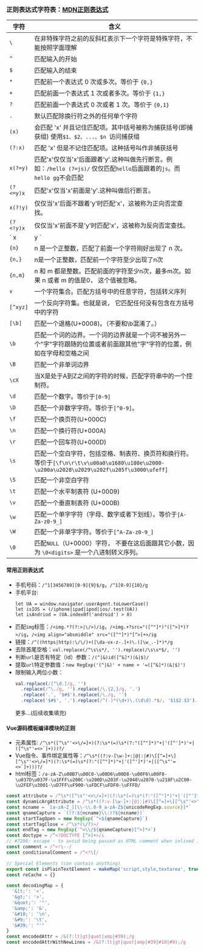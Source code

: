 
### 正则表达式字符表：[MDN正则表达式](https://developer.mozilla.org/zh-CN/docs/Web/JavaScript/Guide/Regular_Expressions)
                          
|字符|含义|
|--------|---------|
|` \ `     | 在非特殊字符之前的反斜杠表示下一个字符是特殊字符，不能按照字面理解 |
|` ^ `     | 匹配输入的开始 |
|` $ `     | 匹配输入的结束 |
|` * `     | 匹配前一个表达式 0 次或多次。等价于 `{0,}` |
|` + `     | 匹配前面一个表达式 1 次或者多次。等价于 `{1,}` |
|` ? `     | 匹配前面一个表达式 0 次或者 1 次。等价于 `{0,1}` |
|` . `     | 默认匹配除换行符之外的任何单个字符     |
|` (x) `   | 会匹配 'x' 并且记住匹配项。其中括号被称为捕获括号(即捕获组) 使用`$1、$2、...、$n `访问捕获组 |
|` (?:x) ` | 匹配 'x' 但是不记住匹配项。这种括号叫作非捕获括号 |
|` x(?=y) `| 匹配'x'仅仅当'x'后面跟着'y'.这种叫做先行断言。例如：`/hello (?=js)/` 仅仅匹配`hello`后面跟着的`js`。而`hello gg`不会匹配 |
| `(?<=y)x`| 匹配'x'仅当'x'前面是'y'.这种叫做后行断言。|
| `x(?!y)` | 仅仅当'x'后面不跟着'y'时匹配'x'，这被称为正向否定查找。 |
|` (?<!y)x `| 仅仅当'x'前面不是'y'时匹配'x'，这被称为反向否定查找。 |
|` x|y `   | 匹配'x'或者'y' |
|` {n} `   | n 是一个正整数，匹配了前面一个字符刚好出现了 n 次。 |
|` {n,} `  | n是一个正整数，匹配前一个字符至少出现了n次 |
|` {n,m} ` | n 和 m 都是整数。匹配前面的字符至少n次，最多m次。如果 n 或者 m 的值是0， 这个值被忽略。 |
|` v `     | 一个字符集合。匹配方括号中的任意字符，包括转义序列 |
|` [^xyz] `| 一个反向字符集。也就是说， 它匹配任何没有包含在方括号中的字符 |
|` [\b] `  | 匹配一个退格(U+0008)。（不要和\b混淆了。） |
|` \b `    | 匹配一个词的边界。一个词的边界就是一个词不被另外一个"字"字符跟随的位置或者前面跟其他"字"字符的位置，例如在字母和空格之间 |
|` \B `    | 匹配一个非单词边界 |
|` \cX `   | 当X是处于A到Z之间的字符的时候，匹配字符串中的一个控制符。 |
|` \d `    | 匹配一个数字。等价于`[0-9]` |
|` \D `    | 匹配一个非数字字符。等价于`[^0-9]`。 |
|` \f `    | 匹配一个换页符(U+000C) |
|` \n `    | 匹配一个换行符(U+000A) |
|` \r `    | 匹配一个回车符(U+000D) |
|` \s `    | 匹配一个空白字符，包括空格、制表符、换页符和换行符。等价于`[\f\n\r\t\v\u00a0\u1680\u180e\u2000-\u200a\u2028\u2029\u202f\u205f\u3000\ufeff]` |
|` \S `    | 匹配一个非空白字符 |
|` \t `    | 匹配一个水平制表符 (U+0009) |
|` \v `    | 匹配一个垂直制表符 (U+000B) |
|` \w `    | 匹配一个单字字符（字母、数字或者下划线）。等价于`[A-Za-z0-9_]` |
|` \W `    | 匹配一个非单字字符。等价于`[^A-Za-z0-9_]` |
|` \0 `    | 匹配`NULL`（U+0000）字符， 不要在这后面跟其它小数，因为 `\0<digits>` 是一个八进制转义序列。 |

#### 常用正则表达式
- 手机号码：`/^1[3456789][0-9]{9}$/g`，`/^1[0-9]{10}/g`
- 手机平台:
  ```
  let UA = window.navigator.userAgent.toLowerCase()
  let isIOS = (/iphone|ipad|ipod|ios/.test(UA))
  let isAndriod = (UA.indexOf('android') > 0)
  ```
- 匹配`img`标签：`/<img.*?(?:>|\/>)/ig`，`/<img.+?src="([^"]*)"([^>]*)?>/ig`，`/<img align="absmiddle" src="([^"]*)"[^>]+>/ig`
- 链接：`/^((https|http):\/\/)+([\da-vx-z-.]+)\.([\w_.-]*)*/g`
- 去除首尾空格：`val.replace(/^\s\s*/, '').replace(/\s\s*$/, '')`
- 判断`url`是否有特定（id）参数：`/(^|&)id([^&]*)(&|$)/`
- 提取`url`特定参数值：`new RegExp('(^|&)' + name + '=([^&]*)(&|$)')`
- 限制输入两位小数：
  ```js
  val.replace(/[^\d.]/g, '')
    .replace(/^\./g, '').replace(/\.{2,}/g, '.')
    .replace('.', '$#$').replace(/\./g, '')
    .replace('$#$', '.').replace(/^(-)*(\d+)\.(\d\d).*$/, '$1$2.$3').(/^0{2,}/, '0')
  ```
  更多...(后续收集填充)
#### Vue源码模板编译模块的正则
- 元素属性: ``` /^\s*([^\s"'<>\/=]+)(?:\s*(=)\s*(?:"([^"]*)"+|'([^']*)'+|([^\s"'=<>`]+)))?/ ```
- Vue指令、事件绑定属性等：``` /^\s*((?:v-[\w-]+:|@|:|#)\[[^=]+\][^\s"'<>\/=]*)(?:\s*(=)\s*(?:"([^"]*)"+|'([^']*)'+|([^\s"'=<>`]+)))?/ ```
- html标签：`/a-zA-Z\u00B7\u00C0-\u00D6\u00D8-\u00F6\u00F8-\u037D\u037F-\u1FFF\u200C-\u200D\u203F-\u2040\u2070-\u218F\u2C00-\u2FEF\u3001-\uD7FF\uF900-\uFDCF\uFDF0-\uFFFD/`
```js
const attribute = /^\s*([^\s"'<>\/=]+)(?:\s*(=)\s*(?:"([^"]*)"+|'([^']*)'+|([^\s"'=<>`]+)))?/
const dynamicArgAttribute = /^\s*((?:v-[\w-]+:|@|:|#)\[[^=]+\][^\s"'<>\/=]*)(?:\s*(=)\s*(?:"([^"]*)"+|'([^']*)'+|([^\s"'=<>`]+)))?/
const ncname = `[a-zA-Z_][\\-\\.0-9_a-zA-Z${unicodeRegExp.source}]*`
const qnameCapture = `((?:${ncname}\\:)?${ncname})`
const startTagOpen = new RegExp(`^<${qnameCapture}`)
const startTagClose = /^\s*(\/?)>/
const endTag = new RegExp(`^<\\/${qnameCapture}[^>]*>`)
const doctype = /^<!DOCTYPE [^>]+>/i
// #7298: escape - to avoid being passed as HTML comment when inlined in page
const comment = /^<!\--/
const conditionalComment = /^<!\[/

// Special Elements (can contain anything)
export const isPlainTextElement = makeMap('script,style,textarea', true)
const reCache = {}

const decodingMap = {
  '&lt;': '<',
  '&gt;': '>',
  '&quot;': '"',
  '&amp;': '&',
  '&#10;': '\n',
  '&#9;': '\t',
  '&#39;': "'"
}
const encodedAttr = /&(?:lt|gt|quot|amp|#39);/g
const encodedAttrWithNewLines = /&(?:lt|gt|quot|amp|#39|#10|#9);/g
```